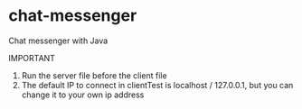 # chat-messenger
Chat messenger with Java

IMPORTANT
1. Run the server file before the client file
2. The default IP to connect in clientTest is localhost / 127.0.0.1, but you can change it to your own ip address
